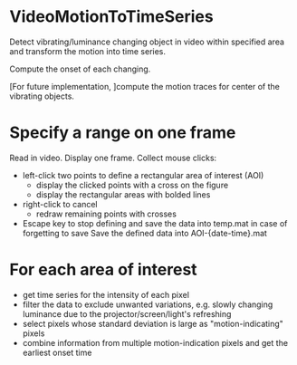 # VideoMotionToTimeSeries
Detect vibrating/luminance changing object in video within specified area and transform the motion into time series.

Compute the onset of each changing.

[For future implementation, ]compute the motion traces for center of the vibrating objects.

# Specify a range on one frame
Read in video. 
Display one frame. 
Collect mouse clicks: 
* left-click two points to define a rectangular area of interest (AOI)
    * display the clicked points with a cross on the figure
    * display the rectangular areas with bolded lines
* right-click to cancel
    * redraw remaining points with crosses
* Escape key to stop defining and save the data into temp.mat in case of forgetting to save
Save the defined data into AOI-{date-time}.mat

# For each area of interest
* get time series for the intensity of each pixel
* filter the data to exclude unwanted variations, e.g. slowly changing luminance due to the projector/screen/light's refreshing
* select pixels whose standard deviation is large as "motion-indicating" pixels
* combine information from multiple motion-indication pixels and get the earliest onset time
